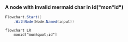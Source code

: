﻿### A node with invalid mermaid char in id("mon\"id")

```csharp
Flowchart.Start()
    .WithNode(Node.Named(input))
```

```mermaid
flowchart LR
    monid["mon&quot;id"]
```